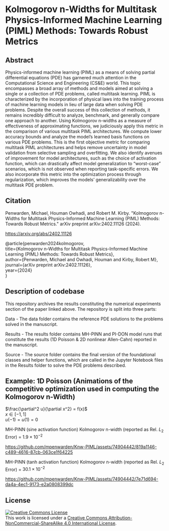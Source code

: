 # Kolmogorov n-Widths for Multitask Physics-Informed Machine Learning (PIML) Methods: Towards Robust Metrics

## Abstract

Physics-informed machine learning (PIML) as a means of solving partial differential equations (PDE) has
garnered much attention in the Computational Science and Engineering (CS&E) world. This topic encompasses a broad array of methods and models aimed at solving a single or a collection of PDE problems, called
multitask learning. PIML is characterized by the incorporation of physical laws into the training process of
machine learning models in lieu of large data when solving PDE problems. Despite the overall success of
this collection of methods, it remains incredibly difficult to analyze, benchmark, and generally compare one
approach to another. Using Kolmogorov n-widths as a measure of effectiveness of approximating functions,
we judiciously apply this metric in the comparison of various multitask PIML architectures. We compute
lower accuracy bounds and analyze the model’s learned basis functions on various PDE problems. This
is the first objective metric for comparing multitask PIML architectures and helps remove uncertainty in
model validation from selective sampling and overfitting. We also identify avenues of improvement for model
architectures, such as the choice of activation function, which can drastically affect model generalization to
“worst-case” scenarios, which is not observed when reporting task-specific errors. We also incorporate this
metric into the optimization process through regularization, which improves the models’ generalizability
over the multitask PDE problem.

## Citation

Penwarden, Michael, Houman Owhadi, and Robert M. Kirby. "Kolmogorov n-Widths for Multitask Physics-Informed Machine Learning (PIML) Methods: Towards Robust Metrics." arXiv preprint arXiv:2402.11126 (2024).

https://arxiv.org/abs/2402.11126

@article{penwarden2024kolmogorov, \
  title={Kolmogorov n-Widths for Multitask Physics-Informed Machine Learning (PIML) Methods: Towards Robust Metrics}, \
  author={Penwarden, Michael and Owhadi, Houman and Kirby, Robert M}, \
  journal={arXiv preprint arXiv:2402.11126}, \
  year={2024} \
}

## Description of codebase

This repository archives the results constituting the numerical experiments section of the paper linked above. The repository is split into three parts:

Data - The data folder contains the reference PDE solutions to the problems solved in the manuscript.

Results - The results folder contains MH-PINN and PI-DON model runs that constitute the results (1D Poisson & 2D nonlinear Allen-Cahn) reported in the manuscript.

Source - The source folder contains the final version of the foundational classes and helper functions, which are called in the Jupyter Notebook files in the Results folder to solve the PDE problems described.

## Example: 1D Poisson (Animations of the competitive optimization used in computing the Kolmogorov n-Width)

$\frac{\partial^2 u}{\partial x^2} = f(x)$ <br>
$x \in [-1,1]$ <br>
$u(-1) = u(1) = 0$

MH-PINN (sine activation function) Kolmogorov n-width (reported as Rel. $L_2$ Error) = $1.9 \times 10^{-2}$

https://github.com/mpenwarden/Knw-PIML/assets/74904442/819a1146-c489-4616-87cb-063ce1f64225

MH-PINN (tanh activation function) Kolmogorov n-width (reported as Rel. $L_2$ Error) = $30.1 \times 10^{-2}$

https://github.com/mpenwarden/Knw-PIML/assets/74904442/7e71d694-da4a-4ec1-9173-e2a0808399dc


## License

<a rel="license" href="http://creativecommons.org/licenses/by-nc-sa/4.0/"><img alt="Creative Commons License" style="border-width:0" src="https://i.creativecommons.org/l/by-nc-sa/4.0/88x31.png" /></a><br />This work is licensed under a <a rel="license" href="http://creativecommons.org/licenses/by-nc-sa/4.0/">Creative Commons Attribution-NonCommercial-ShareAlike 4.0 International License</a>.

